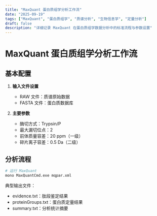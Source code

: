 ```yaml
---
title: "MaxQuant 蛋白质组学分析工作流"
date: "2025-09-19"
tags: ["MaxQuant", "蛋白质组学", "质谱分析", "生物信息学", "定量分析"]
draft: false
description: "详细记录 MaxQuant 在蛋白质组学数据分析中的标准流程与参数设置"
---
```


# MaxQuant 蛋白质组学分析工作流

## 基本配置

1. **输入文件设置**
   - RAW 文件：质谱原始数据
   - FASTA 文件：蛋白质数据库

2. **主要参数**
   - 酶切方式：Trypsin/P
   - 最大漏切位点：2
   - 前体质量容差：20 ppm（一级）
   - 碎片离子容差：0.5 Da（二级）

## 分析流程

```bash
# 运行 MaxQuant
mono MaxQuantCmd.exe mqpar.xml
```

典型输出文件：
- evidence.txt：肽段鉴定结果
- proteinGroups.txt：蛋白质定量结果
- summary.txt：分析统计摘要